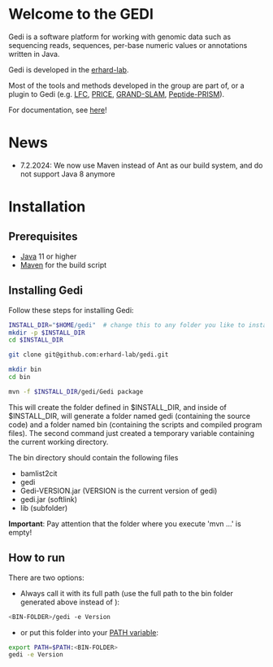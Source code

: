 # Welcome to the GEDI

Gedi is a software platform for working with genomic data such as sequencing reads, sequences, per-base numeric values or annotations written in Java.

Gedi is developed in the [erhard-lab](https://erhard-lab.de).

Most of the tools and methods developed in the group are part of, or a plugin to Gedi (e.g. [LFC](https://www.ncbi.nlm.nih.gov/pubmed/26160885), [PRICE](https://www.nature.com/articles/nmeth.4631), [GRAND-SLAM](https://academic.oup.com/bioinformatics/article/34/13/i218/5045735), [Peptide-PRISM](https://aacrjournals.org/cancerimmunolres/article/8/8/1018/470266/Identification-of-the-Cryptic-HLA-I)).

For documentation, see [here](https://github.com/erhard-lab/gedi/wiki)!

# News
- 7.2.2024: We now use Maven instead of Ant as our build system, and do not support Java 8 anymore

# Installation
## Prerequisites

* [Java](https://openjdk.org/) 11 or higher
* [Maven](https://maven.apache.org/) for the build script

## Installing Gedi

Follow these steps for installing Gedi:

```bash
INSTALL_DIR="$HOME/gedi"  # change this to any folder you like to install gedi to
mkdir -p $INSTALL_DIR
cd $INSTALL_DIR

git clone git@github.com:erhard-lab/gedi.git

mkdir bin
cd bin

mvn -f $INSTALL_DIR/gedi/Gedi package 
```

This will create the folder defined in $INSTALL_DIR, and inside of $INSTALL_DIR, will generate a folder named gedi (containing the source code) and a folder named bin (containing the scripts and compiled program files). The second command just created a temporary variable containing the current working directory.

The bin directory should contain the following files
- bamlist2cit
- gedi
- Gedi-VERSION.jar (VERSION is the current version of gedi)
- gedi.jar (softlink)
- lib (subfolder)

**Important**: Pay attention that the folder where you execute 'mvn ...' is empty!


## How to run
There are two options:
- Always call it with its full path (use the full path to the bin folder generated above instead of <BIN-FOLDER>):
```bash
<BIN-FOLDER>/gedi -e Version
```

- or put this folder into your [PATH variable](https://en.wikipedia.org/wiki/PATH_(variable)): 
```bash
export PATH=$PATH:<BIN-FOLDER>
gedi -e Version
```
```




